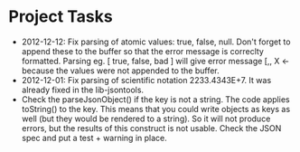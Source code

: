 # Project Tasks

* 2012-12-12: Fix parsing of atomic values: true, false, null. Don't forget to append these to the buffer so that the error message is correclty formatted. Parsing eg. [ true, false, bad ] will give error message [,, X <- because the values were not appended to the buffer.
* 2012-12-01: Fix parsing of scientific notation 2233.4343E+7. It was already fixed in the lib-jsontools.
* Check the parseJsonObject() if the key is not a string. The code applies toString() to the key. This means that you could write objects as keys as well (but they would be rendered to a string). So it will not produce errors, but the results of this construct is not usable. Check the JSON spec and put a test + warning in place.

